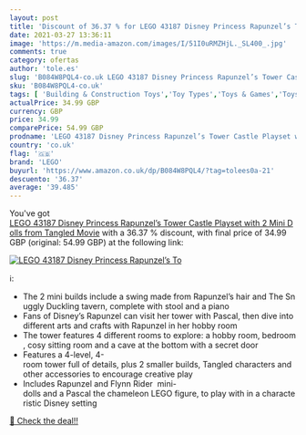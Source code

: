 ```yaml
---
layout: post
title: 'Discount of 36.37 % for LEGO 43187 Disney Princess Rapunzel’s To'
date: 2021-03-27 13:36:11
image: 'https://m.media-amazon.com/images/I/51I0uRMZHjL._SL400_.jpg'
comments: true
category: ofertas
author: 'tole.es'
slug: 'B084W8PQL4-co.uk LEGO 43187 Disney Princess Rapunzel’s Tower Castle...'
sku: 'B084W8PQL4-co.uk'
tags: [ 'Building & Construction Toys','Toy Types','Toys & Games','Toys Store','lego', ]
actualPrice: 34.99 GBP
currency: GBP
price: 34.99
comparePrice: 54.99 GBP
prodname: 'LEGO 43187 Disney Princess Rapunzel’s Tower Castle Playset with 2 Mini Dolls from Tangled Movie'
country: 'co.uk'
flag: '🇬🇧'
brand: 'LEGO'
buyurl: 'https://www.amazon.co.uk/dp/B084W8PQL4/?tag=tolees0a-21'
descuento: '36.37'
average: '39.485'
---
```


You've got [LEGO 43187 Disney Princess Rapunzel’s Tower Castle Playset with 2 Mini Dolls from Tangled Movie](https://www.amazon.co.uk/dp/B084W8PQL4/?tag=tolees0a-21) with a  36.37 % discount, with final price of 34.99 GBP (original: 54.99 GBP) at the following link:

[![LEGO 43187 Disney Princess Rapunzel’s To](https://m.media-amazon.com/images/I/51I0uRMZHjL._SL400_.jpg)](https://www.amazon.co.uk/dp/B084W8PQL4/?tag=tolees0a-21)

ℹ️:

- The 2 mini builds include a swing made from Rapunzel’s hair and The Snuggly Duckling tavern, complete with stool and a piano
- Fans of Disney’s Rapunzel can visit her tower with Pascal, then dive into different arts and crafts with Rapunzel in her hobby room
- The tower features 4 different rooms to explore: a hobby room, bedroom, cosy sitting room and a cave at the bottom with a secret door
- Features a 4-level, 4-room tower full of details, plus 2 smaller builds, Tangled characters and other accessories to encourage creative play
- Includes Rapunzel and Flynn Rider  mini-dolls and a Pascal the chameleon LEGO figure, to play with in a characteristic Disney setting

[🛒 Check the deal!!](https://www.amazon.co.uk/dp/B084W8PQL4/?tag=tolees0a-21)
